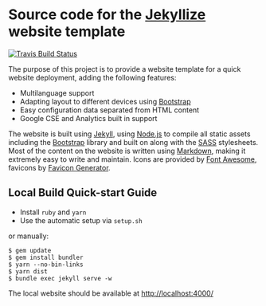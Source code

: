 # Source code for the [Jekyllize](https://jekyllize.github.io) website template

[![Travis Build Status](https://travis-ci.com/jekyllize/jekyllize.github.io.svg?branch=source)](https://travis-ci.com/jekyllize/jekyllize.github.io)

The purpose of this project is to provide a website template for a quick website
deployment, adding the following features:

- Multilanguage support
- Adapting layout to different devices using [Bootstrap][]
- Easy configuration data separated from HTML content
- Google CSE and Analytics built in support

The website is built using [Jekyll][], using [Node.js][] to compile
all static assets including the [Bootstrap][] library and built on
along with the [SASS][] stylesheets. Most of the content on the website is
written using [Markdown][], making it extremely easy to write and maintain.
Icons are provided by [Font Awesome][], favicons by [Favicon Generator][].

[Bootstrap]: http://getbootstrap.com/
[Favicon Generator]: https://realfavicongenerator.net/
[Font Awesome]: http://fontawesome.io/
[Jekyll]: http://jekyllrb.com/
[Markdown]: https://daringfireball.net/projects/markdown/
[Node.js]: http://nodejs.org/
[SASS]: https://sass-lang.com/

## Local Build Quick-start Guide

- Install `ruby` and `yarn`
- Use the automatic setup via `setup.sh`

or manually:

    $ gem update
    $ gem install bundler
    $ yarn --no-bin-links
    $ yarn dist
    $ bundle exec jekyll serve -w

The local website should be available at <http://localhost:4000/>
